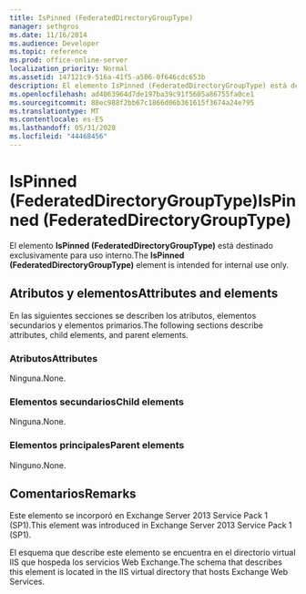 ```yaml
---
title: IsPinned (FederatedDirectoryGroupType)
manager: sethgros
ms.date: 11/16/2014
ms.audience: Developer
ms.topic: reference
ms.prod: office-online-server
localization_priority: Normal
ms.assetid: 147121c9-516a-41f5-a506-0f646cdc653b
description: El elemento IsPinned (FederatedDirectoryGroupType) está destinado exclusivamente para uso interno.
ms.openlocfilehash: ad4063964d7de197ba39c91f5605a86755fa0ce1
ms.sourcegitcommit: 88ec988f2bb67c1866d06b361615f3674a24e795
ms.translationtype: MT
ms.contentlocale: es-ES
ms.lasthandoff: 05/31/2020
ms.locfileid: "44468456"
---
```

# <a name="ispinned-federateddirectorygrouptype"></a><span data-ttu-id="de981-103">IsPinned (FederatedDirectoryGroupType)</span><span class="sxs-lookup"><span data-stu-id="de981-103">IsPinned (FederatedDirectoryGroupType)</span></span>

<span data-ttu-id="de981-104">El elemento **IsPinned (FederatedDirectoryGroupType)** está destinado exclusivamente para uso interno.</span><span class="sxs-lookup"><span data-stu-id="de981-104">The **IsPinned (FederatedDirectoryGroupType)** element is intended for internal use only.</span></span> 

## <a name="attributes-and-elements"></a><span data-ttu-id="de981-105">Atributos y elementos</span><span class="sxs-lookup"><span data-stu-id="de981-105">Attributes and elements</span></span>

<span data-ttu-id="de981-106">En las siguientes secciones se describen los atributos, elementos secundarios y elementos primarios.</span><span class="sxs-lookup"><span data-stu-id="de981-106">The following sections describe attributes, child elements, and parent elements.</span></span>
  
### <a name="attributes"></a><span data-ttu-id="de981-107">Atributos</span><span class="sxs-lookup"><span data-stu-id="de981-107">Attributes</span></span>

<span data-ttu-id="de981-108">Ninguna.</span><span class="sxs-lookup"><span data-stu-id="de981-108">None.</span></span>
  
### <a name="child-elements"></a><span data-ttu-id="de981-109">Elementos secundarios</span><span class="sxs-lookup"><span data-stu-id="de981-109">Child elements</span></span>

<span data-ttu-id="de981-110">Ninguna.</span><span class="sxs-lookup"><span data-stu-id="de981-110">None.</span></span>
  
### <a name="parent-elements"></a><span data-ttu-id="de981-111">Elementos principales</span><span class="sxs-lookup"><span data-stu-id="de981-111">Parent elements</span></span>

<span data-ttu-id="de981-112">Ninguno.</span><span class="sxs-lookup"><span data-stu-id="de981-112">None.</span></span>
  
## <a name="remarks"></a><span data-ttu-id="de981-113">Comentarios</span><span class="sxs-lookup"><span data-stu-id="de981-113">Remarks</span></span>

<span data-ttu-id="de981-114">Este elemento se incorporó en Exchange Server 2013 Service Pack 1 (SP1).</span><span class="sxs-lookup"><span data-stu-id="de981-114">This element was introduced in Exchange Server 2013 Service Pack 1 (SP1).</span></span>
  
<span data-ttu-id="de981-115">El esquema que describe este elemento se encuentra en el directorio virtual IIS que hospeda los servicios Web Exchange.</span><span class="sxs-lookup"><span data-stu-id="de981-115">The schema that describes this element is located in the IIS virtual directory that hosts Exchange Web Services.</span></span>
  

